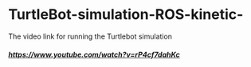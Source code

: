 # TurtleBot-simulation-ROS-kinetic-
The video link for running the Turtlebot simulation 
##### https://www.youtube.com/watch?v=rP4cf7dahKc
